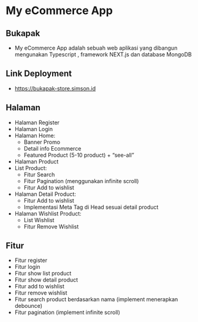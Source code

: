 # My eCommerce App

## Bukapak

- My eCommerce App adalah sebuah web aplikasi yang dibangun mengunakan Typescript , framework NEXT.js dan database MongoDB

## Link Deployment

- https://bukapak-store.simson.id

## Halaman

- Halaman Register
- Halaman Login
- Halaman Home:
  - Banner Promo
  - Detail info Ecommerce
  - Featured Product (5-10 product) + “see-all”
- Halaman Product
- List Product:
  - Fitur Search
  - Fitur Pagination (menggunakan infinite scroll)
  - Fitur Add to wishlist
- Halaman Detail Product:
  - Fitur Add to wishlist
  - Implementasi Meta Tag di Head sesuai detail product
- Halaman Wishlist Product:
  - List Wishlist
  - Fitur Remove Wishlist

## Fitur

- Fitur register
- Fitur login
- Fitur show list product
- Fitur show detail product
- Fitur add to wishlist
- Fitur remove wishlist
- Fitur search product berdasarkan nama (implement menerapkan debounce)
- Fitur pagination (implement infinite scroll)
